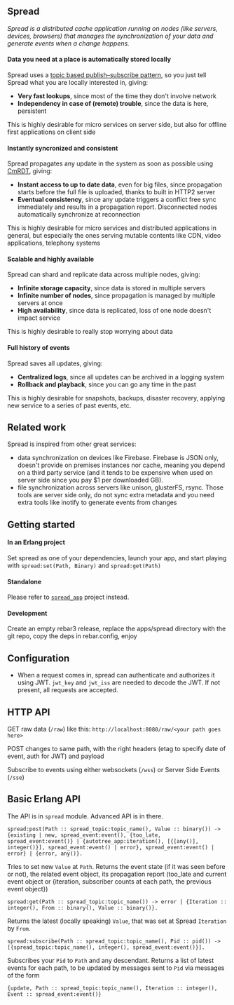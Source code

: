 ## Spread
_Spread is a distributed cache application running on nodes (like servers, devices, browsers) that manages the synchronization of your data and generate events when a change happens._

#### Data you need at a place is automatically stored locally
Spread uses a [topic based publish–subscribe pattern](https://en.wikipedia.org/wiki/Publish%E2%80%93subscribe_pattern), so you just tell Spread what you are locally interested in, giving:
- **Very fast lookups**, since most of the time they don't involve network
- **Independency in case of (remote) trouble**, since the data is here, persistent

This is highly desirable for micro services on server side, but also for offline first applications on client side

#### Instantly syncronized and consistent
Spread propagates any update in the system as soon as possible using [CmRDT](https://en.wikipedia.org/wiki/Conflict-free_replicated_data_type), giving:
- **Instant access to up to date data**, even for big files, since propagation starts before the full file is uploaded, thanks to built in HTTP2 server
- **Eventual consistency**, since any update triggers a conflict free sync immediately and results in a propagation report. Disconnected nodes automatically synchronize at reconnection

This is highly desirable for micro services and distributed applications in general, but especially the ones serving mutable contents like CDN, video applications, telephony systems

#### Scalable and highly available
Spread can shard and replicate data across multiple nodes, giving:
- **Infinite storage capacity**, since data is stored in multiple servers
- **Infinite number of nodes**, since propagation is managed by multiple servers at once
- **High availability**, since data is replicated, loss of one node doesn't impact service

This is highly desirable to really stop worrying about data

#### Full history of events
Spread saves all updates, giving:
- **Centralized logs**, since all updates can be archived in a logging system
- **Rollback and playback**, since you can go any time in the past

This is highly desirable for snapshots, backups, disaster recovery, applying new service to a series of past events, etc.

## Related work
Spread is inspired from other great services:
- data synchronization on devices like Firebase. Firebase is JSON only, doesn't provide on premises instances nor cache, meaning you depend on a third party service (and it tends to be expensive when used on server side since you pay $1 per downloaded GB).
- file synchronization across servers like unison, glusterFS, rsync. Those tools are server side only, do not sync extra metadata and you need extra tools like inotify to generate events from changes

## Getting started
#### In an Erlang project
Set spread as one of your dependencies, launch your app, and start playing with `spread:set(Path, Binary)` and `spread:get(Path)`
#### Standalone
Please refer to [`spread_app`](https://github.com/Littlelies/spread_app) project instead.
#### Development
Create an empty rebar3 release, replace the apps/spread directory with the git repo, copy the deps in rebar.config, enjoy

## Configuration
- When a request comes in, spread can authenticate and authorizes it using JWT. `jwt_key` and `jwt_iss` are needed to decode the JWT. If not present, all requests are accepted.

## HTTP API

GET raw data (`/raw`) like this: `http://localhost:8080/raw/<your path goes here>`

POST changes to same path, with the right headers (etag to specify date of event, auth for JWT) and payload

Subscribe to events using either websockets (`/wss`) or Server Side Events (`/sse`)

## Basic Erlang API
The API is in `spread` module. Advanced API is in there.
```
spread:post(Path :: spread_topic:topic_name(), Value :: binary()) -> {existing | new, spread_event:event(), {too_late, spread_event:event()} | {autotree_app:iteration(), [{[any()], integer()}], spread_event:event() | error}, spread_event:event() | error} | {error, any()}.
```
Tries to set new `Value` at `Path`. Returns the event state (if it was seen before or not), the related event object, its propagation report (too_late and current event object or {iteration, subscriber counts at each path, the previous event object})

```
spread:get(Path :: spread_topic:topic_name()) -> error | {Iteration :: integer(), From :: binary(), Value :: binary()}.
```
Returns the latest (locally speaking) `Value`, that was set at Spread `Iteration` by `From`.

```
spread:subscribe(Path :: spread_topic:topic_name(), Pid :: pid()) -> [{spread_topic:topic_name(), integer(), spread_event:event()}].
```
Subscribes your `Pid` to `Path` and any descendant. Returns a list of latest events for each path, to be updated by messages sent to `Pid` via messages of the form
```
{update, Path :: spread_topic:topic_name(), Iteration :: integer(), Event :: spread_event:event()}
```
